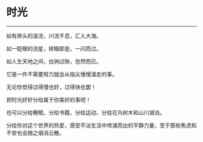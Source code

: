 <!--
 * @Author: 蔡鑫 1058360098@qq.com
 * @Date: 2024-05-08 16:32:32
 * @LastEditors: 蔡鑫 1058360098@qq.com
 * @LastEditTime: 2024-05-08 16:32:49
 * @FilePath: \docsify\docs\articles\poems\p28.md
 * @Description: 这是默认设置,请设置`customMade`, 打开koroFileHeader查看配置 进行设置: https://github.com/OBKoro1/koro1FileHeader/wiki/%E9%85%8D%E7%BD%AE
-->
# 时光
---

如有奔头的溪流，川流不息，汇入大海。

如一眨眼的流星，转眼即逝，一闪而过。

如人生天地之间，白驹过隙，忽然而已。

它是一件不需要努力就会从指尖慢慢溜走的事。

无论你觉得过得慢也好，过得快也罢！

把时光好好分给属于你美好的事吧！

也可以分给睡眠，分给书籍，分给运动，分给花鸟树木和山川湖泊。

分给你对这个世界的热爱，感受平淡生活中喷涌而出的平静力量，至于那些焦虑和不安也会随之烟消云散。